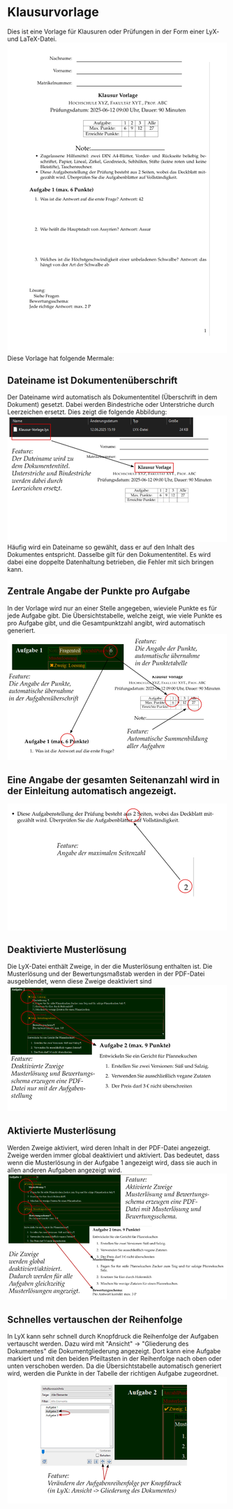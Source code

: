 # Klausurvorlage

Dies ist eine Vorlage für Klausuren oder Prüfungen in der Form einer LyX- und LaTeX-Datei.
![ersteseitebeispiel.png](ersteseitebeispiel.png)
Diese Vorlage hat folgende Mermale:

## Dateiname ist Dokumentenüberschrift

Der Dateiname wird automatisch als Dokumententitel (Überschrift in dem Dokument) gesetzt. Dabei werden Bindestriche oder Unterstriche durch Leerzeichen ersetzt. Dies zeigt die folgende Abbildung:
![features_Page01.png](features_Page01.png)
Häufig wird ein Dateiname so gewählt, dass er auf den Inhalt des Dokumentes entspricht. Dasselbe gilt für den Dokumententitel. Es wird dabei eine doppelte Datenhaltung betrieben, die Fehler mit sich bringen kann.

## Zentrale Angabe der Punkte pro Aufgabe
In der Vorlage wird nur an einer Stelle angegeben, wieviele Punkte es für jede Aufgabe gibt. Die Übersichtstabelle, welche zeigt, wie viele Punkte es pro Aufgabe gibt, und die Gesamtpunktzahl angibt, wird automatisch generiert. 
![features_Page02.png](features_Page02.png)

## Eine Angabe der gesamten Seitenanzahl wird in der Einleitung automatisch angezeigt. 
![features_Page03.png](features_Page03.png)

## Deaktivierte Musterlösung
Die LyX-Datei enthält Zweige, in der die Musterlösung enthalten ist. Die Musterlösung und der Bewertungsmaßstab werden in der PDF-Datei ausgeblendet, wenn diese Zweige deaktiviert sind  
![features_Page04.png](features_Page04.png)

## Aktivierte Musterlösung
Werden Zweige aktiviert, wird deren Inhalt in der PDF-Datei angezeigt. Zweige werden immer global deaktiviert und aktiviert. Das bedeutet, dass wenn die Musterlösung in der Aufgabe 1 angezeigt wird, dass sie auch in allen anderen Aufgaben angezeigt wird.
![features_Page05.png](features_Page05.png)

## Schnelles vertauschen der Reihenfolge
In LyX kann sehr schnell durch Knopfdruck die Reihenfolge der Aufgaben vertauscht werden. Dazu wird mit "Ansicht" -> "Gliederung des Dokumentes" die Dokumentgliederung angezeigt. Dort kann eine Aufgabe markiert und mit den beiden Pfeiltasten in der Reihenfolge nach oben oder unten verschoben werden. Da die Übersichtstabelle automatisch generiert wird, werden die Punkte in der Tabelle der richtigen Aufgabe zugeordnet.
![features_Page06.png](features_Page06.png)


